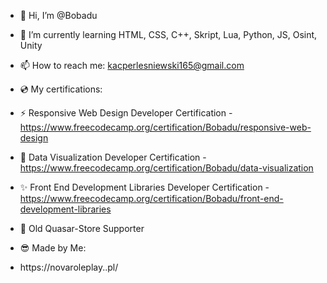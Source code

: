 - 👋 Hi, I’m @Bobadu
- 🌱 I’m currently learning HTML, CSS, C++, Skript, Lua, Python, JS, Osint, Unity
- 📫 How to reach me: kacperlesniewski165@gmail.com

- 💿 My certifications:
- ⚡ Responsive Web Design Developer Certification - https://www.freecodecamp.org/certification/Bobadu/responsive-web-design
- 🧧 Data Visualization Developer Certification - https://www.freecodecamp.org/certification/Bobadu/data-visualization
- ✨ Front End Development Libraries Developer Certification - https://www.freecodecamp.org/certification/Bobadu/front-end-development-libraries

- 💙 Old Quasar-Store Supporter
- 😎 Made by Me:
- https://novaroleplay..pl/
